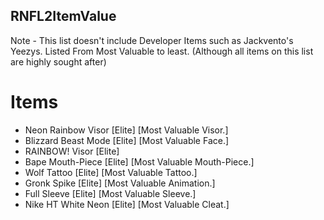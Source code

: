 ## RNFL2ItemValue
Note - This list doesn't include Developer Items such as Jackvento's Yeezys.
Listed From Most Valuable to least. (Although all items on this list are highly sought after)
# Items

- Neon Rainbow Visor [Elite] [Most Valuable Visor.]
- Blizzard Beast Mode [Elite] [Most Valuable Face.]
- RAINBOW! Visor [Elite]
- Bape Mouth-Piece [Elite] [Most Valuable Mouth-Piece.]
- Wolf Tattoo [Elite] [Most Valuable Tattoo.]
- Gronk Spike [Elite] [Most Valuable Animation.]
- Full Sleeve [Elite] [Most Valuable Sleeve.]
- Nike HT White Neon [Elite] [Most Valuable Cleat.]

